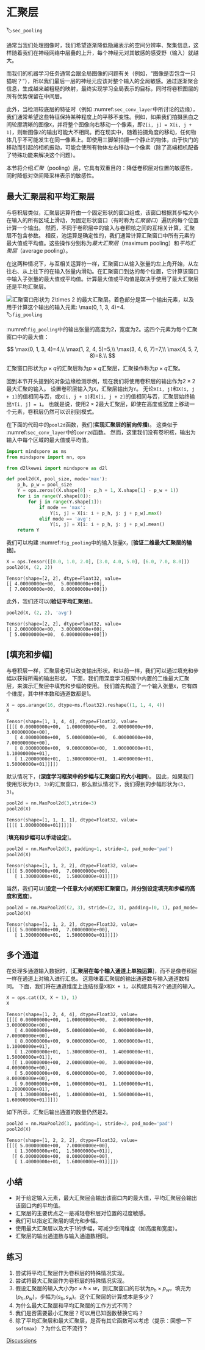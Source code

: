 # 汇聚层
:label:`sec_pooling`

通常当我们处理图像时，我们希望逐渐降低隐藏表示的空间分辨率、聚集信息，这样随着我们在神经网络中层叠的上升，每个神经元对其敏感的感受野（输入）就越大。

而我们的机器学习任务通常会跟全局图像的问题有关（例如，“图像是否包含一只猫呢？”），所以我们最后一层的神经元应该对整个输入的全局敏感。通过逐渐聚合信息，生成越来越粗糙的映射，最终实现学习全局表示的目标，同时将卷积图层的所有优势保留在中间层。

此外，当检测较底层的特征时（例如 :numref:`sec_conv_layer`中所讨论的边缘），我们通常希望这些特征保持某种程度上的平移不变性。例如，如果我们拍摄黑白之间轮廓清晰的图像`X`，并将整个图像向右移动一个像素，即`Z[i, j] = X[i, j + 1]`，则新图像`Z`的输出可能大不相同。而在现实中，随着拍摄角度的移动，任何物体几乎不可能发生在同一像素上。即使用三脚架拍摄一个静止的物体，由于快门的移动而引起的相机振动，可能会使所有物体左右移动一个像素（除了高端相机配备了特殊功能来解决这个问题）。

本节将介绍*汇聚*（pooling）层，它具有双重目的：降低卷积层对位置的敏感性，同时降低对空间降采样表示的敏感性。

## 最大汇聚层和平均汇聚层

与卷积层类似，汇聚层运算符由一个固定形状的窗口组成，该窗口根据其步幅大小在输入的所有区域上滑动，为固定形状窗口（有时称为*汇聚窗口*）遍历的每个位置计算一个输出。
然而，不同于卷积层中的输入与卷积核之间的互相关计算，汇聚层不包含参数。
相反，池运算是确定性的，我们通常计算汇聚窗口中所有元素的最大值或平均值。这些操作分别称为*最大汇聚层*（maximum pooling）和*平均汇聚层*（average pooling）。

在这两种情况下，与互相关运算符一样，汇聚窗口从输入张量的左上角开始，从左往右、从上往下的在输入张量内滑动。在汇聚窗口到达的每个位置，它计算该窗口中输入子张量的最大值或平均值。计算最大值或平均值是取决于使用了最大汇聚层还是平均汇聚层。

![汇聚窗口形状为 $2\times 2$ 的最大汇聚层。着色部分是第一个输出元素，以及用于计算这个输出的输入元素: $\max(0, 1, 3, 4)=4$.](../img/pooling.svg)
:label:`fig_pooling`

 :numref:`fig_pooling`中的输出张量的高度为$2$，宽度为$2$。这四个元素为每个汇聚窗口中的最大值：

$$
\max(0, 1, 3, 4)=4,\\
\max(1, 2, 4, 5)=5,\\
\max(3, 4, 6, 7)=7,\\
\max(4, 5, 7, 8)=8.\\
$$

汇聚窗口形状为$p \times q$的汇聚层称为$p \times q$汇聚层，汇聚操作称为$p \times q$汇聚。

回到本节开头提到的对象边缘检测示例，现在我们将使用卷积层的输出作为$2\times 2$最大汇聚的输入。
设置卷积层输入为`X`，汇聚层输出为`Y`。
无论`X[i, j]`和`X[i, j + 1]`的值相同与否，或`X[i, j + 1]`和`X[i, j + 2]`的值相同与否，汇聚层始终输出`Y[i, j] = 1`。
也就是说，使用$2\times 2$最大汇聚层，即使在高度或宽度上移动一个元素，卷积层仍然可以识别到模式。

在下面的代码中的`pool2d`函数，我们(**实现汇聚层的前向传播**)。
这类似于 :numref:`sec_conv_layer`中的`corr2d`函数。
然而，这里我们没有卷积核，输出为输入中每个区域的最大值或平均值。



```python
import mindspore as ms
from mindspore import nn, ops

from d2lkewei import mindspore as d2l
```


```python
def pool2d(X, pool_size, mode='max'):
    p_h, p_w = pool_size
    Y = ops.zeros((X.shape[0] - p_h + 1, X.shape[1] - p_w + 1))
    for i in range(Y.shape[0]):
        for j in range(Y.shape[1]):
            if mode == 'max':
                Y[i, j] = X[i: i + p_h, j: j + p_w].max()
            elif mode == 'avg':
                Y[i, j] = X[i: i + p_h, j: j + p_w].mean()
    return Y
```

我们可以构建 :numref:`fig_pooling`中的输入张量`X`，[**验证二维最大汇聚层的输出**]。



```python
X = ops.Tensor([[0.0, 1.0, 2.0], [3.0, 4.0, 5.0], [6.0, 7.0, 8.0]])
pool2d(X, (2, 2))
```




    Tensor(shape=[2, 2], dtype=Float32, value=
    [[ 4.00000000e+00,  5.00000000e+00],
     [ 7.00000000e+00,  8.00000000e+00]])



此外，我们还可以(**验证平均汇聚层**)。



```python
pool2d(X, (2, 2), 'avg')
```




    Tensor(shape=[2, 2], dtype=Float32, value=
    [[ 2.00000000e+00,  3.00000000e+00],
     [ 5.00000000e+00,  6.00000000e+00]])



## [**填充和步幅**]

与卷积层一样，汇聚层也可以改变输出形状。和以前一样，我们可以通过填充和步幅以获得所需的输出形状。
下面，我们用深度学习框架中内置的二维最大汇聚层，来演示汇聚层中填充和步幅的使用。
我们首先构造了一个输入张量`X`，它有四个维度，其中样本数和通道数都是1。



```python
X = ops.arange(16, dtype=ms.float32).reshape((1, 1, 4, 4))
X
```




    Tensor(shape=[1, 1, 4, 4], dtype=Float32, value=
    [[[[ 0.00000000e+00,  1.00000000e+00,  2.00000000e+00,  3.00000000e+00],
       [ 4.00000000e+00,  5.00000000e+00,  6.00000000e+00,  7.00000000e+00],
       [ 8.00000000e+00,  9.00000000e+00,  1.00000000e+01,  1.10000000e+01],
       [ 1.20000000e+01,  1.30000000e+01,  1.40000000e+01,  1.50000000e+01]]]])



默认情况下，(**深度学习框架中的步幅与汇聚窗口的大小相同**)。
因此，如果我们使用形状为`(3, 3)`的汇聚窗口，那么默认情况下，我们得到的步幅形状为`(3, 3)`。



```python
pool2d = nn.MaxPool2d(3,stride=3)
pool2d(X)
```




    Tensor(shape=[1, 1, 1, 1], dtype=Float32, value=
    [[[[ 1.00000000e+01]]]])



[**填充和步幅可以手动设定**]。



```python
pool2d = nn.MaxPool2d(3, padding=1, stride=2, pad_mode='pad')
pool2d(X)
```




    Tensor(shape=[1, 1, 2, 2], dtype=Float32, value=
    [[[[ 5.00000000e+00,  7.00000000e+00],
       [ 1.30000000e+01,  1.50000000e+01]]]])



当然，我们可以(**设定一个任意大小的矩形汇聚窗口，并分别设定填充和步幅的高度和宽度**)。



```python
pool2d = nn.MaxPool2d((2, 3), stride=(2, 3), padding=(0, 1), pad_mode='pad')
pool2d(X)
```




    Tensor(shape=[1, 1, 2, 2], dtype=Float32, value=
    [[[[ 5.00000000e+00,  7.00000000e+00],
       [ 1.30000000e+01,  1.50000000e+01]]]])



## 多个通道

在处理多通道输入数据时，[**汇聚层在每个输入通道上单独运算**]，而不是像卷积层一样在通道上对输入进行汇总。
这意味着汇聚层的输出通道数与输入通道数相同。
下面，我们将在通道维度上连结张量`X`和`X + 1`，以构建具有2个通道的输入。



```python
X = ops.cat((X, X + 1), 1)
X
```




    Tensor(shape=[1, 2, 4, 4], dtype=Float32, value=
    [[[[ 0.00000000e+00,  1.00000000e+00,  2.00000000e+00,  3.00000000e+00],
       [ 4.00000000e+00,  5.00000000e+00,  6.00000000e+00,  7.00000000e+00],
       [ 8.00000000e+00,  9.00000000e+00,  1.00000000e+01,  1.10000000e+01],
       [ 1.20000000e+01,  1.30000000e+01,  1.40000000e+01,  1.50000000e+01]],
      [[ 1.00000000e+00,  2.00000000e+00,  3.00000000e+00,  4.00000000e+00],
       [ 5.00000000e+00,  6.00000000e+00,  7.00000000e+00,  8.00000000e+00],
       [ 9.00000000e+00,  1.00000000e+01,  1.10000000e+01,  1.20000000e+01],
       [ 1.30000000e+01,  1.40000000e+01,  1.50000000e+01,  1.60000000e+01]]]])



如下所示，汇聚后输出通道的数量仍然是2。



```python
pool2d = nn.MaxPool2d(3, padding=1, stride=2, pad_mode='pad')
pool2d(X)
```




    Tensor(shape=[1, 2, 2, 2], dtype=Float32, value=
    [[[[ 5.00000000e+00,  7.00000000e+00],
       [ 1.30000000e+01,  1.50000000e+01]],
      [[ 6.00000000e+00,  8.00000000e+00],
       [ 1.40000000e+01,  1.60000000e+01]]]])



## 小结

* 对于给定输入元素，最大汇聚层会输出该窗口内的最大值，平均汇聚层会输出该窗口内的平均值。
* 汇聚层的主要优点之一是减轻卷积层对位置的过度敏感。
* 我们可以指定汇聚层的填充和步幅。
* 使用最大汇聚层以及大于1的步幅，可减少空间维度（如高度和宽度）。
* 汇聚层的输出通道数与输入通道数相同。

## 练习

1. 尝试将平均汇聚层作为卷积层的特殊情况实现。
1. 尝试将最大汇聚层作为卷积层的特殊情况实现。
1. 假设汇聚层的输入大小为$c\times h\times w$，则汇聚窗口的形状为$p_h\times p_w$，填充为$(p_h, p_w)$，步幅为$(s_h, s_w)$。这个汇聚层的计算成本是多少？
1. 为什么最大汇聚层和平均汇聚层的工作方式不同？
1. 我们是否需要最小汇聚层？可以用已知函数替换它吗？
1. 除了平均汇聚层和最大汇聚层，是否有其它函数可以考虑（提示：回想一下`softmax`）？为什么它不流行？


[Discussions](https://discuss.d2l.ai/t/1857)

